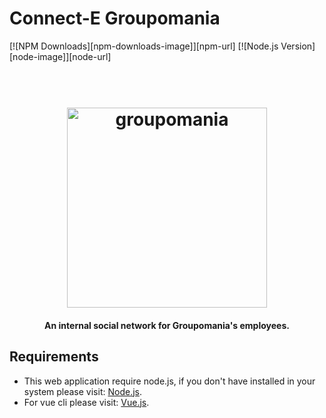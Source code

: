 # Connect-E Groupomania

[![NPM Downloads][npm-downloads-image]][npm-url]
[![Node.js Version][node-image]][node-url]

<h1 align="center">
  <br>
  <img src="https://github.com/CadetCoder/Vue-groupomania/blob/master/frontend/src/assets/icon-above-font.png" alt="groupomania" width="320">
</h1>

<h4 align="center">An internal social network for Groupomania's employees.</h4>

## Requirements ##


* This web application require node.js, if you don't have installed in your system please visit: [Node.js](https://nodejs.org/en/download/).
* For vue cli please visit: [Vue.js](https://cli.vuejs.org/guide/installation.html).



